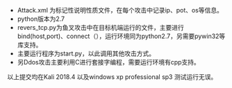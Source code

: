 - Attack.xml 为标记性说明性质文件，在每个攻击中记录ip、pot、os等信息。
- python版本为2.7
- revers_tcp.py为鱼叉攻击中在目标机端运行的文件，主要进行bind(host,port)、connect（），运行环境同为python2.7，另需要pywin32等库支持。
- 主要运行程序为start.py，以此调用其他攻击方式。
- 另Ddos攻击主要利用C进行套接字编程，需要运行环境有cpp支持。


以上提交均在Kali 2018.4 以及windows xp professional sp3 测试运行无误。

